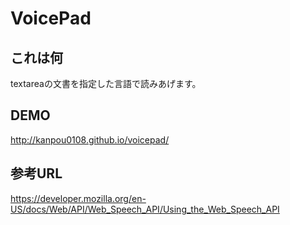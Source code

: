 # VoicePad

## これは何
textareaの文書を指定した言語で読みあげます。

## DEMO
http://kanpou0108.github.io/voicepad/

## 参考URL
https://developer.mozilla.org/en-US/docs/Web/API/Web_Speech_API/Using_the_Web_Speech_API

